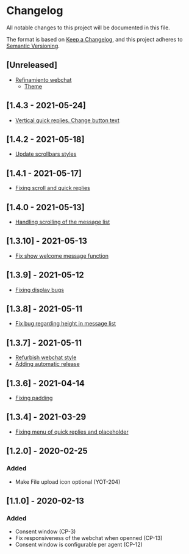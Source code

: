 # Changelog

All notable changes to this project will be documented in this file.

The format is based on [Keep a Changelog](https://keepachangelog.com/en/1.0.0/),
and this project adheres to [Semantic Versioning](https://semver.org/spec/v2.0.0.html).

## [Unreleased]

- [Refinamiento webchat](https://wealize.atlassian.net/browse/MAL-245)
    - [Theme](https://wealize.atlassian.net/browse/MAL-246)

## [1.4.3 - 2021-05-24]

- [Vertical quick replies. Change button text](https://wealize.atlassian.net/browse/MAL-244)

## [1.4.2 - 2021-05-18]

- [Update scrollbars styles]()

## [1.4.1 - 2021-05-17]

- [Fixing scroll and quick replies]()

## [1.4.0 - 2021-05-13]

- [Handling scrolling of the message list]()

## [1.3.10] - 2021-05-13

- [Fix show welcome message function]()

## [1.3.9] - 2021-05-12

- [Fixing display bugs]()

## [1.3.8] - 2021-05-11

- [Fix bug regarding height in message list]()

## [1.3.7] - 2021-05-11

- [Refurbish webchat style](https://wealize.atlassian.net/browse/FAQ21021-12)
- [Adding automatic release]()

## [1.3.6] - 2021-04-14

- [Fixing padding](https://wealize.atlassian.net/browse/TEC20047-17)

## [1.3.4] - 2021-03-29

- [Fixing menu of quick replies and placeholder](https://wealize.atlassian.net/browse/TEC20047-16)

## [1.2.0] - 2020-02-25

### Added

- Make File upload icon optional (YOT-204)

## [1.1.0] - 2020-02-13

### Added

- Consent window (CP-3)
- Fix responsiveness of the webchat when openned (CP-13)
- Consent window is configurable per agent (CP-12)
